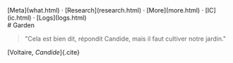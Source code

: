 <title>Garden</title>
<nav class="secondary">
[Meta](what.html)
&centerdot;
[Research](research.html)
&centerdot;
[More](more.html)
&centerdot;
[IC](ic.html)
&centerdot;
[Logs](logs.html)
</nav>
# Garden

> "Cela est bien dit, répondit Candide, mais il faut cultiver notre jardin."

[Voltaire, _Candide_]{.cite}
